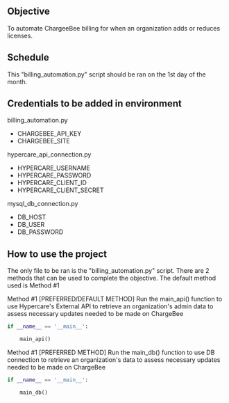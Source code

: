 ## Objective

To automate ChargeeBee billing for when an organization adds or reduces licenses. 

## Schedule

This "billing_automation.py" script should be ran on the 1st day of the month.

## Credentials to be added in environment

billing_automation.py
- CHARGEBEE_API_KEY
- CHARGEBEE_SITE

hypercare_api_connection.py
- HYPERCARE_USERNAME
- HYPERCARE_PASSWORD
- HYPERCARE_CLIENT_ID
- HYPERCARE_CLIENT_SECRET

mysql_db_connection.py
- DB_HOST
- DB_USER
- DB_PASSWORD

## How to use the project

The only file to be ran is the "billing_automation.py" script. There are 2 methods that can be used to complete the objective. The default method used is Method #1

Method #1 [PREFERRED/DEFAULT METHOD]
Run the main_api() function to use Hypercare's External API to retrieve an organization's admin data to assess necessary updates needed to be made on ChargeBee 

``` python
if __name__ == '__main__':

    main_api()
```

Method #1 [PREFERRED METHOD]
Run the main_db() function to use DB connection to retrieve an organization's data to assess necessary updates needed to be made on ChargeBee 

``` python
if __name__ == '__main__':

    main_db()
```



